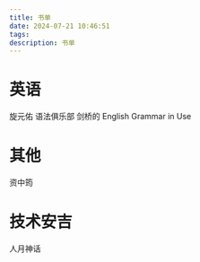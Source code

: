```yaml
---
title: 书单
date: 2024-07-21 10:46:51
tags:
description: 书单
---
```

# 英语
旋元佑 语法俱乐部
剑桥的 English Grammar in Use
# 其他
资中筠
# 技术安吉
人月神话